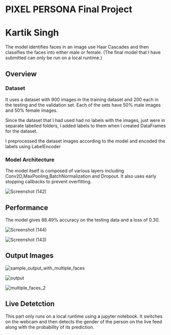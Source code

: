 # PIXEL PERSONA Final Project 
# Kartik Singh
The model identifies faces in an image use Haar Cascades and then classifies the faces into either male or female.
(The final model that I have submitted can only be run on a local runtime.)

## Overview
### Dataset
It uses a dataset with 900 images in the training dataset and 200 each in the testing and the validation set. Each of the sets have 50% male images and 50% female images.

Since the dataset that I had used had no labels with the images, just were in separate labelled folders, I added labels to them when I created DataFrames for the dataset.

I preprocessed the dataset images according to the model and encoded the labels using LabelEncoder

### Model Architecture
The model itself is composed of various layers including Conv2D,MaxPooling,BatchNormalization and Dropout. It also uses early stopping callbacks to prevent overfitting.

![Screenshot (142)](https://github.com/user-attachments/assets/56a52a9b-7c20-42cf-925d-96fed4a6f14f)


## Performance
The model gives 88.49% accuracy on the testing data and a loss of 0.30.

![Screenshot (144)](https://github.com/user-attachments/assets/ec3c906e-21e3-4b8a-ad55-959dfce71aee)

![Screenshot (143)](https://github.com/user-attachments/assets/05f4be9a-b7be-4aef-9d39-44a90859a323)


## Output Images

 ![sample_output_with_multiple_faces](https://github.com/user-attachments/assets/289a56f3-df0e-4d70-ae5f-df33db8a7dc5)

 ![output](https://github.com/user-attachments/assets/0edc3cb8-5c9a-46a6-96a3-c51ed1ac1dfb)
 
 ![multiple_faces_2](https://github.com/user-attachments/assets/ba0fda32-54a3-4866-b0b2-b193c0294ff3)

## Live Detetction
This part only runs on a local runtime using a jupyter notebook. It switches on the webcam and then detects the gender of the person on the live feed along with the probability of its prediction.


